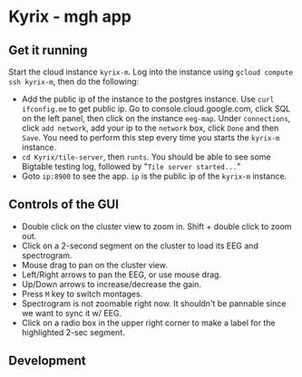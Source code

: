 # Kyrix - mgh app
## Get it running
Start the cloud instance `kyrix-m`. Log into the instance using `gcloud compute ssh kyrix-m`, then do the following:

* Add the public ip of the instance to the postgres instance. Use `curl ifconfig.me` to get public ip. Go to console.cloud.google.com, click SQL on the left panel, then click on the instance `eeg-map`. Under `connections`, click `add network`, add your ip to the `network` box, click `Done` and then `Save`. You need to perform this step every time you starts the `kyrix-m` instance. 
* `cd Kyrix/tile-server`, then `runts`. You should be able to see some Bigtable testing log, followed by "`Tile server started...`"
* Goto `ip:8900` to see the app. `ip` is the public ip of the `kyrix-m` instance. 

## Controls of the GUI
* Double click on the cluster view to zoom in. Shift + double click to zoom out.
* Click on a 2-second segment on the cluster to load its EEG and spectrogram. 
* Mouse drag to pan on the cluster view. 
* Left/Right arrows to pan the EEG, or use mouse drag.
* Up/Down arrows to increase/decrease the gain. 
* Press `M` key to switch montages. 
* Spectrogram is not zoomable right now. It shouldn't be pannable since we want to sync it w/ EEG. 
* Click on a radio box in the upper right corner to make a label for the highlighted 2-sec segment. 

## Development
